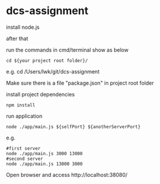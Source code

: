 # dcs-assignment

install node.js

after that

run the commands in cmd/terminal show as below

```
cd ${your project root folder}/
```
e.g. cd /Users/lwk/git/dcs-assignment

Make sure there is a file "package.json" in project root folder

install project dependencies
```
npm install
```

run application
```
node ./app/main.js ${selfPort} ${anotherServerPort}
```
e.g.
```
#first server
node ./app/main.js 3000 13000
#second server
node ./app/main.js 13000 3000
```

Open browser and access
http://localhost:38080/
